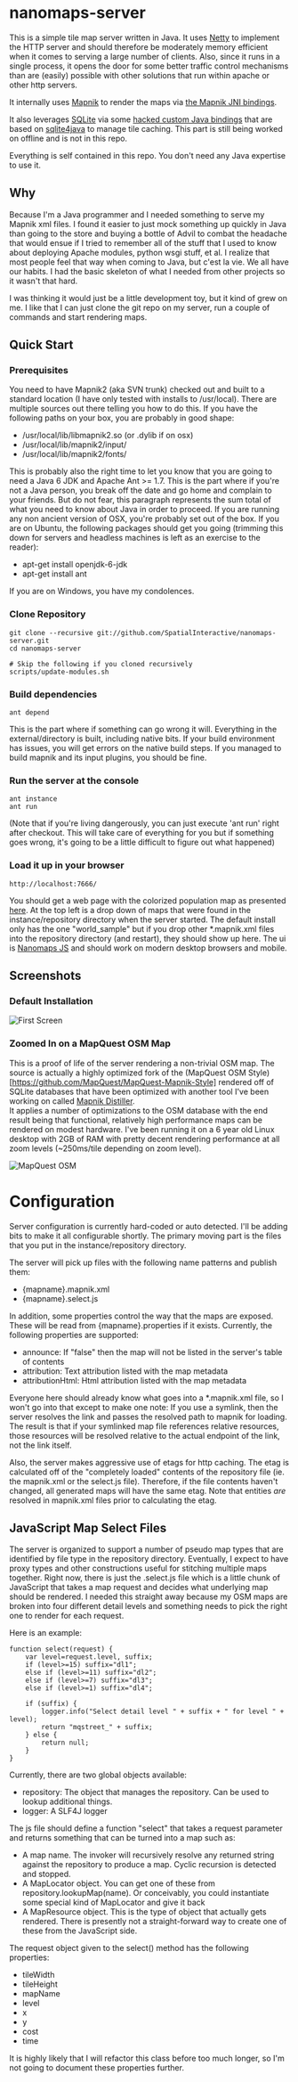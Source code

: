 nanomaps-server
===============
This is a simple tile map server written in Java.  It uses
[Netty](http://www.jboss.org/netty) to implement the HTTP server
and should therefore be moderately memory efficient when it comes
to serving a large number of clients.  Also, since it runs in
a single process, it opens the door for some better traffic control
mechanisms than are (easily) possible with other solutions that
run within apache or other http servers.

It internally uses [Mapnik](http://mapnik.org/) to render the maps
via [the Mapnik JNI bindings](https://github.com/SpatialInteractive/mapnik-jni).

It also leverages [SQLite](http://www.sqlite.org/) via some [hacked custom
Java bindings](https://github.com/SpatialInteractive/sqlite4java-custom) that are based
on [sqlite4java](http://code.google.com/p/sqlite4java/) to manage tile caching.
This part is still being worked on offline and is not in this repo.

Everything is self contained in this repo.  You don't need any Java expertise
to use it.

Why
---
Because I'm a Java programmer and I needed something to serve my Mapnik xml
files.  I found it easier to just mock something up quickly in Java than going
to the store and buying a bottle of Advil to combat the headache that would
ensue if I tried to remember all of the stuff that I used to know about deploying
Apache modules, python wsgi stuff, et al.  I realize that most people feel that
way when coming to Java, but c'est la vie. We all have our habits.  I had the
basic skeleton of what I needed from other projects so it wasn't that hard.

I was thinking it would just be a little development toy, but it kind of grew on
me.  I like that I can just clone the git repo on my server, run a couple of
commands and start rendering maps.

Quick Start
-----------

### Prerequisites

You need to have Mapnik2 (aka SVN trunk) checked out and built to a standard
location (I have only tested with installs to /usr/local).  There are multiple
sources out there telling you how to do this.  If you have the following paths
on your box, you are probably in good shape:

* /usr/local/lib/libmapnik2.so (or .dylib if on osx)
* /usr/local/lib/mapnik2/input/
* /usr/local/lib/mapnik2/fonts/

This is probably also the right time to let you know that you are going to need
a Java 6 JDK and Apache Ant >= 1.7.  This is the part where if you're not a Java
person, you break off the date and go home and complain to your friends.  But do
not fear, this paragraph represents the sum total of what you need to know about
Java in order to proceed.  If you are running any non ancient version of OSX, you're
probably set out of the box.  If you are on Ubuntu, the following packages should
get you going (trimming this down for servers and headless machines is left as
an exercise to the reader):

* apt-get install openjdk-6-jdk
* apt-get install ant

If you are on Windows, you have my condolences.

### Clone Repository

	git clone --recursive git://github.com/SpatialInteractive/nanomaps-server.git
	cd nanomaps-server
	
	# Skip the following if you cloned recursively
	scripts/update-modules.sh
	
### Build dependencies

	ant depend
	
This is the part where if something can go wrong it will.  Everything
in the external/directory is built, including native bits.  If your build environment has
issues, you will get errors on the native build steps.  If you managed to build
mapnik and its input plugins, you should be fine.

### Run the server at the console

	ant instance
	ant run
	
(Note that if you're living dangerously, you can just execute
'ant run' right after checkout.  This will take care of everything for you
but if something goes wrong, it's going to be a little difficult to figure
out what happened)

### Load it up in your browser

	http://localhost:7666/
	
You should get a web page with the colorized population map as presented
[here](http://trac.mapnik.org/wiki/XMLGettingStarted).  At the top left is
a drop down of maps that were found in the instance/repository directory
when the server started.  The default install only has the one "world_sample"
but if you drop other *.mapnik.xml files into the repository directory (and
restart), they should show up here.  The ui is [Nanomaps JS](https://github.com/SpatialInteractive/nanomaps)
and should work on modern desktop browsers and mobile.

Screenshots
-----------

### Default Installation

![First Screen](https://github.com/SpatialInteractive/nanomaps-server/raw/master/doc/screenshots/nanomaps-server-example.png)

### Zoomed In on a MapQuest OSM Map

This is a proof of life of the server rendering a non-trivial OSM map.
The source is actually a highly optimized fork of the (MapQuest OSM Style)[https://github.com/MapQuest/MapQuest-Mapnik-Style]
rendered off of SQLite databases that have been optimized with another tool I've been working on called
[Mapnik Distiller](https://github.com/SpatialInteractive/mapnik-distiller).  
It applies a number of optimizations to the OSM database with the
end result being that functional, relatively high performance maps can be rendered on modest hardware.
I've been running it on a 6 year old Linux desktop with 2GB of RAM with pretty decent
rendering performance at all zoom levels (~250ms/tile depending on zoom level).

![MapQuest OSM](https://github.com/SpatialInteractive/nanomaps-server/raw/master/doc/screenshots/nanomaps-server-zoomed-in.png)

Configuration
=============
Server configuration is currently hard-coded or auto detected.  I'll be adding bits to make it all configurable shortly.
The primary moving part is the files that you put in the instance/repository directory.

The server will pick up files with the following name patterns and publish them:

* {mapname}.mapnik.xml
* {mapname}.select.js

In addition, some properties control the way that the maps are exposed.  These will be read from {mapname}.properties
if it exists.  Currently, the following properties are supported:

* announce: If "false" then the map will not be listed in the server's table of contents
* attribution: Text attribution listed with the map metadata
* attributionHtml: Html attribution listed with the map metadata

Everyone here should already know what goes into a *.mapnik.xml file, so I won't go into that except to make one note:
If you use a symlink, then the server resolves the link and passes the resolved path to mapnik for loading.  The result is that
if your symlinked map file references relative resources, those resources will be resolved relative to the actual endpoint of
the link, not the link itself.

Also, the server makes aggressive use of etags for http caching.  The etag is calculated off of the "completely loaded" contents
of the repository file (ie. the mapnik.xml or the select.js file).  Therefore, if the file contents haven't changed, all generated
maps will have the same etag.  Note that entities *are* resolved in mapnik.xml files prior to calculating the etag.

JavaScript Map Select Files
---------------------------
The server is organized to support a number of pseudo map types that are identified by file type in the repository directory.
Eventually, I expect to have proxy types and other constructions useful for stitching multiple maps together.  Right now, there is
just the .select.js file which is a little chunk of JavaScript that takes a map request and decides what underlying map should
be rendered.  I needed this straight away because my OSM maps are broken into four different detail levels and something needs
to pick the right one to render for each request.

Here is an example:

	function select(request) {
		var level=request.level, suffix;
		if (level>=15) suffix="dl1";
		else if (level>=11) suffix="dl2";
		else if (level>=7) suffix="dl3";
		else if (level>=1) suffix="dl4";
		
		if (suffix) {
			logger.info("Select detail level " + suffix + " for level " + level);
			return "mqstreet_" + suffix;
		} else {
			return null;
		}
	}

Currently, there are two global objects available:

* repository: The object that manages the repository.  Can be used to lookup additional things.
* logger: A SLF4J logger
	
The js file should define a function "select" that takes a request parameter and returns something that can be turned
into a map such as:

* A map name.  The invoker will recursively resolve any returned string against the repository to produce a map.  Cyclic recursion
is detected and stopped.
* A MapLocator object.  You can get one of these from repository.lookupMap(name).  Or conceivably, you could instantiate some
special kind of MapLocator and give it back
* A MapResource object.  This is the type of object that actually gets rendered.  There is presently not a straight-forward way
to create one of these from the JavaScript side.

The request object given to the select() method has the following properties:

* tileWidth
* tileHeight
* mapName
* level
* x
* y
* cost
* time

It is highly likely that I will refactor this class before too much longer, so I'm not going to document these properties
further.

